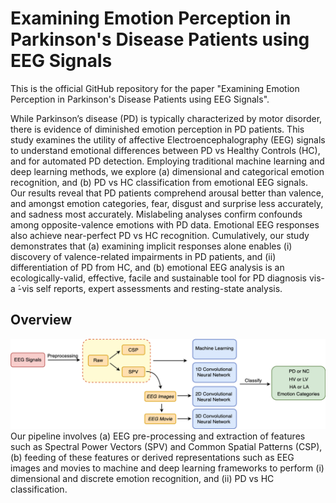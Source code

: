 # Examining Emotion Perception in Parkinson's Disease Patients using EEG Signals

This is the official GitHub repository for the paper "Examining Emotion Perception in Parkinson's Disease Patients using EEG Signals".

While Parkinson’s disease (PD) is typically characterized by motor disorder, there is evidence of diminished emotion perception in PD patients. This study examines the utility of affective Electroencephalography (EEG) signals to understand emotional differences between PD vs Healthy Controls (HC), and for automated PD detection. Employing traditional machine learning and deep learning methods, we explore (a) dimensional and categorical emotion recognition, and (b) PD vs HC classification from emotional EEG signals. Our results reveal that PD patients comprehend arousal better than valence, and amongst emotion categories, fear, disgust and surprise less accurately, and sadness most accurately. Mislabeling analyses confirm confounds among opposite-valence emotions with PD data. Emotional EEG responses also achieve near-perfect PD vs HC recognition. Cumulatively, our study demonstrates that (a) examining implicit responses alone enables (i) discovery of valence-related impairments in PD patients, and (ii) differentiation of PD from HC, and (b) emotional EEG analysis is an ecologically-valid, effective, facile and sustainable tool for PD diagnosis vis-a ́-vis self reports, expert assessments and resting-state analysis.

## Overview
![Overview](./images/EEG_overview.png)
Our pipeline involves (a) EEG pre-processing and extraction of features such as Spectral Power Vectors (SPV) and Common Spatial Patterns (CSP), (b) feeding of these features or derived representations such as EEG images and movies to machine and deep learning frameworks to perform (i) dimensional and discrete emotion recognition, and (ii) PD vs HC classification.


